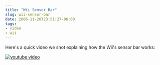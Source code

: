 ```yaml
---
title: "Wii Sensor Bar"
slug: wii-sensor-bar
date: 2006-11-20T23:51:27-06:00
tags:
- video
- wii
---
```

Here's a quick video we shot explaining how the Wii's sensor bar works:

[![youtube video](https://img.youtube.com/vi/JTGSkYRDpWY/0.jpg)](https://www.youtube.com/watch?v=JTGSkYRDpWY)
